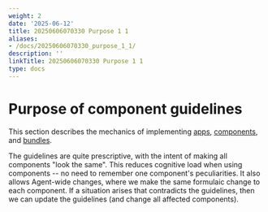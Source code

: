 ```yaml
---
weight: 2
date: '2025-06-12'
title: 20250606070330 Purpose 1 1
aliases:
- /docs/20250606070330_purpose_1_1/
description: ''
linkTitle: 20250606070330 Purpose 1 1
type: docs
---
```


# Purpose of component guidelines

This section describes the mechanics of implementing [apps](defining-apps.md), [components](../../components/creating-components.md), and [bundles](defining-bundles.md).

The guidelines are quite prescriptive, with the intent of making all components "look the same". This reduces cognitive load when using components -- no need to remember one component's peculiarities. It also allows Agent-wide changes, where we make the same formulaic change to each component. If a situation arises that contradicts the guidelines, then we can update the guidelines (and change all affected components).
